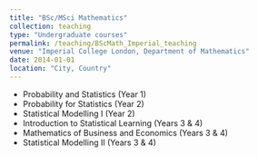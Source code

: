 ```yaml
---
title: "BSc/MSci Mathematics"
collection: teaching
type: "Undergraduate courses"
permalink: /teaching/BScMath_Imperial_teaching
venue: "Imperial College London, Department of Mathematics"
date: 2014-01-01
location: "City, Country"
---
```


- Probability and Statistics (Year 1)
- Probability for Statistics (Year 2)
- Statistical Modelling I (Year 2)
- Introduction to Statistical Learning (Years 3 & 4)
- Mathematics of Business and Economics (Years 3 & 4)
- Statistical Modelling II (Years 3 & 4)